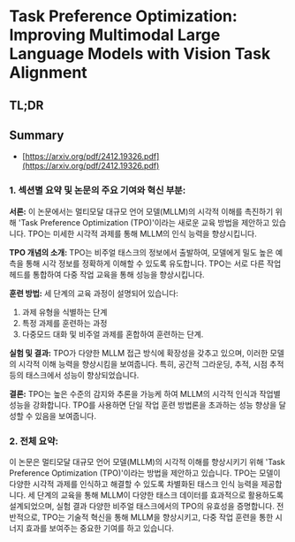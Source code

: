 # Task Preference Optimization: Improving Multimodal Large Language Models with Vision Task Alignment
## TL;DR
## Summary
- [https://arxiv.org/pdf/2412.19326.pdf](https://arxiv.org/pdf/2412.19326.pdf)

### 1. 섹션별 요약 및 논문의 주요 기여와 혁신 부분:

**서론:**
이 논문에서는 멀티모달 대규모 언어 모델(MLLM)의 시각적 이해를 촉진하기 위해 'Task Preference Optimization (TPO)'이라는 새로운 교육 방법을 제안하고 있습니다. TPO는 미세한 시각적 과제를 통해 MLLM의 인식 능력을 향상시킵니다.

**TPO 개념의 소개:**
TPO는 비주얼 태스크의 정보에서 출발하여, 모델에게 밀도 높은 예측을 통해 시각 정보를 정확하게 이해할 수 있도록 유도합니다. TPO는 서로 다른 작업 헤드를 통합하여 다중 작업 교육을 통해 성능을 향상시킵니다.

**훈련 방법:**
세 단계의 교육 과정이 설명되어 있습니다: 
1) 과제 유형을 식별하는 단계
2) 특정 과제를 훈련하는 과정
3) 다중모드 대화 및 비주얼 과제를 혼합하여 훈련하는 단계.

**실험 및 결과:**
TPO가 다양한 MLLM 접근 방식에 확장성을 갖추고 있으며, 이러한 모델의 시각적 이해 능력을 향상시킴을 보여줍니다. 특히, 공간적 그라운딩, 추적, 시점 추적 등의 태스크에서 성능이 향상되었습니다.

**결론:**
TPO는 높은 수준의 감지와 추론을 가능케 하여 MLLM의 시각적 인식과 작업별 성능을 강화합니다. TPO를 사용하면 단일 작업 훈련 방법론을 초과하는 성능 향상을 달성할 수 있음을 보여줍니다.

### 2. 전체 요약:

이 논문은 멀티모달 대규모 언어 모델(MLLM)의 시각적 이해를 향상시키기 위해 'Task Preference Optimization (TPO)'이라는 방법을 제안하고 있습니다. TPO는 모델이 다양한 시각적 과제를 인식하고 해결할 수 있도록 차별화된 태스크 인식 능력을 제공합니다. 세 단계의 교육을 통해 MLLM이 다양한 태스크 데이터를 효과적으로 활용하도록 설계되었으며, 실험 결과 다양한 비주얼 태스크에서의 TPO의 유효성을 증명합니다. 전반적으로, TPO는 기술적 혁신을 통해 MLLM을 향상시키고, 다중 작업 훈련을 통한 시너지 효과를 보여주는 중요한 기여를 하고 있습니다.
